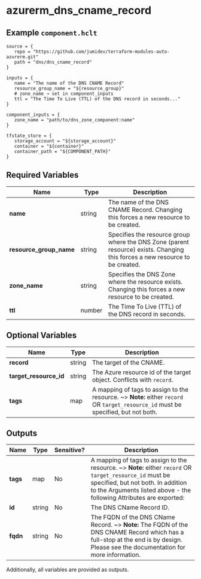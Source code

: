 # azurerm_dns_cname_record



## Example `component.hclt`

```hcl
source = {
   repo = "https://github.com/jumidev/terraform-modules-auto-azurerm.git"   
   path = "dns/dns_cname_record"   
}

inputs = {
   name = "The name of the DNS CNAME Record"   
   resource_group_name = "${resource_group}"   
   # zone_name → set in component_inputs
   ttl = "The Time To Live (TTL) of the DNS record in seconds..."   
}

component_inputs = {
   zone_name = "path/to/dns_zone_component:name"   
}

tfstate_store = {
   storage_account = "${storage_account}"   
   container = "${container}"   
   container_path = "${COMPONENT_PATH}"   
}

```

## Required Variables

| Name | Type |  Description |
| ---- | --------- |  ----------- |
| **name** | string |  The name of the DNS CNAME Record. Changing this forces a new resource to be created. | 
| **resource_group_name** | string |  Specifies the resource group where the DNS Zone (parent resource) exists. Changing this forces a new resource to be created. | 
| **zone_name** | string |  Specifies the DNS Zone where the resource exists. Changing this forces a new resource to be created. | 
| **ttl** | number |  The Time To Live (TTL) of the DNS record in seconds. | 

## Optional Variables

| Name | Type |  Description |
| ---- | --------- |  ----------- |
| **record** | string |  The target of the CNAME. | 
| **target_resource_id** | string |  The Azure resource id of the target object. Conflicts with `record`. | 
| **tags** | map |  A mapping of tags to assign to the resource. ~> **Note:** either `record` OR `target_resource_id` must be specified, but not both. | 



## Outputs

| Name | Type | Sensitive? | Description |
| ---- | ---- | --------- | --------- |
| **tags** | map | No  | A mapping of tags to assign to the resource. ~> **Note:** either `record` OR `target_resource_id` must be specified, but not both. In addition to the Arguments listed above - the following Attributes are exported: | 
| **id** | string | No  | The DNS CName Record ID. | 
| **fqdn** | string | No  | The FQDN of the DNS CName Record. ~> **Note:** The FQDN of the DNS CNAME Record which has a full-stop at the end is by design. Please see the documentation for more information. | 

Additionally, all variables are provided as outputs.
